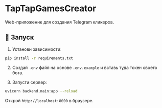 
# TapTapGamesCreator

Web-приложение для создания Telegram кликеров.

## 🚀 Запуск

1. Установи зависимости:
```bash
pip install -r requirements.txt
```

2. Создай `.env` файл на основе `.env.example` и вставь туда токен своего бота.

3. Запусти сервер:
```bash
uvicorn backend.main:app --reload
```

Открой `http://localhost:8000` в браузере.
